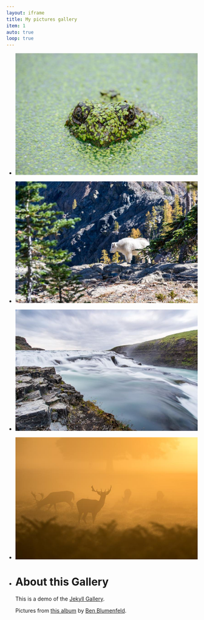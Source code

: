 ```yaml
---
layout: iframe
title: My pictures gallery
item: 1
auto: true
loop: true
---
```


* ![A nice pic of mine](my-pics1/pic1.jpg)
* ![Another nice pic of mine](my-pics1/pic2.jpg)
* ![Another nice pic of mine](my-pics1/pic3.jpg)
* ![Another nice pic of mine](my-pics1/pic4.jpg)
* # About this Gallery
  This is a demo of the [Jekyll Gallery](http://lexoyo.me/jekyll-gallery/).
  
  Pictures from [this album](https://unsplash.com/collections/curated/93) by [Ben Blumenfeld](http://designerfund.com).



